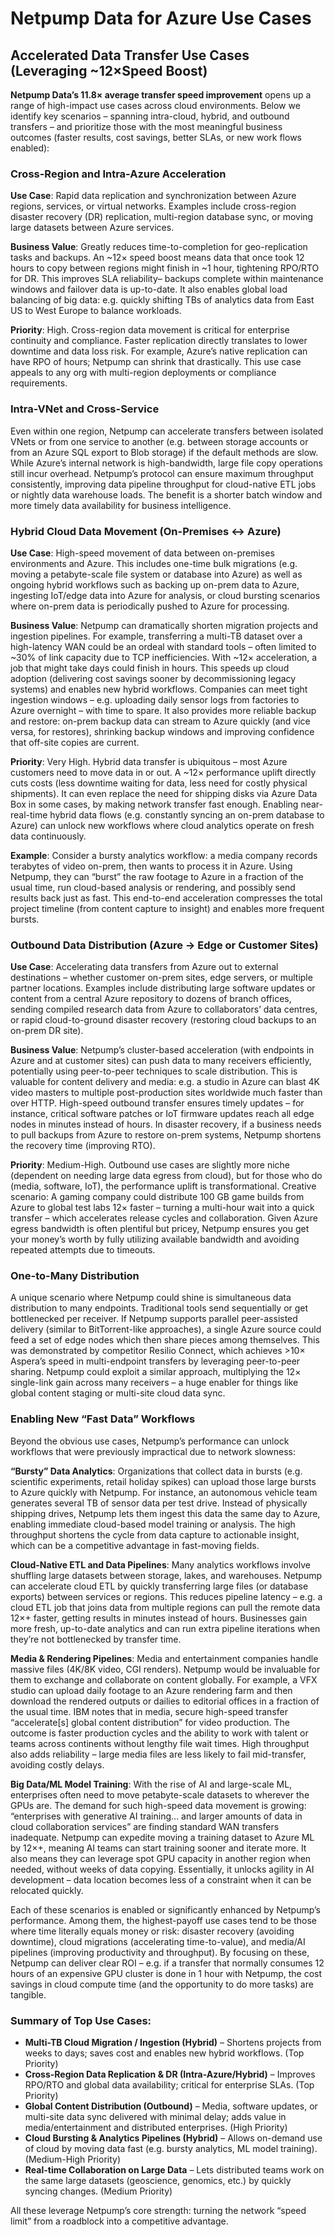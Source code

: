 # Netpump Data for Azure Use Cases

## Accelerated Data Transfer Use Cases (Leveraging ~12×Speed Boost)

**Netpump Data’s 11.8× average transfer speed improvement** opens up a range of high-impact use cases across cloud environments. Below we identify key scenarios – spanning intra-cloud, hybrid, and outbound transfers – and prioritize those with the most meaningful business outcomes (faster results, cost savings, better SLAs, or new work flows enabled):

### Cross-Region and Intra-Azure Acceleration

**Use Case**: Rapid data replication and synchronization between Azure regions, services, or virtual networks. Examples include cross-region disaster recovery (DR) replication, multi-region database sync, or moving large datasets between Azure services.

**Business Value**: Greatly reduces time-to-completion for geo-replication tasks and backups. An ~12× speed boost means data that once took 12 hours to copy between regions might finish in ~1 hour, tightening RPO/RTO for DR. This improves SLA reliability– backups complete within maintenance windows and failover data is up-to-date. It also enables global load balancing of big data: e.g. quickly shifting TBs of analytics data from East US to West Europe to balance workloads.

**Priority**: High. Cross-region data movement is critical for enterprise continuity and compliance. Faster replication directly translates to lower downtime and data loss risk. For example, Azure’s native replication can have RPO of hours; Netpump can shrink that drastically. This use case appeals to any org with multi-region deployments or compliance requirements.

### Intra-VNet and Cross-Service

Even within one region, Netpump can accelerate transfers between isolated VNets or from one service to another (e.g. between storage accounts or from an Azure SQL export to Blob storage) if the default methods are slow. While Azure’s internal network is high-bandwidth, large file copy operations still incur overhead. Netpump’s protocol can ensure maximum throughput consistently, improving data pipeline throughput for cloud-native ETL jobs or nightly data warehouse loads. The benefit is a shorter batch window and more timely data availability for business intelligence.

### Hybrid Cloud Data Movement (On-Premises ↔ Azure)

**Use Case**: High-speed movement of data between on-premises environments and Azure. This includes one-time bulk migrations (e.g. moving a petabyte-scale file system or database into Azure) as well as ongoing hybrid workflows such as backing up on-prem data to Azure, ingesting IoT/edge data into Azure for analysis, or cloud bursting scenarios where on-prem data is periodically pushed to Azure for processing.

**Business Value**: Netpump can dramatically shorten migration projects and ingestion pipelines. For example, transferring a multi-TB dataset over a high-latency WAN could be an ordeal with standard tools – often limited to ~30% of link capacity due to TCP inefficiencies. With ~12× acceleration, a job that might take days could finish in hours. This speeds up cloud adoption (delivering cost savings sooner by decommissioning legacy systems) and enables new hybrid workflows. Companies can meet tight ingestion windows – e.g. uploading daily sensor logs from factories to Azure overnight – with time to spare. It also provides more reliable backup and restore: on-prem backup data can stream to Azure quickly (and vice versa, for restores), shrinking backup windows and improving confidence that off-site copies are current.

**Priority**: Very High. Hybrid data transfer is ubiquitous – most Azure customers need to move data in or out. A ~12× performance uplift directly cuts costs (less downtime waiting for data, less need for costly physical shipments). It can even replace the need for shipping disks via Azure Data Box in some cases, by making network transfer fast enough. Enabling near-real-time hybrid data flows (e.g. constantly syncing an on-prem database to Azure) can unlock new workflows where cloud analytics operate on fresh data continuously.

**Example**: Consider a bursty analytics workflow: a media company records terabytes of video on-prem, then wants to process it in Azure. Using Netpump, they can “burst” the raw footage to Azure in a fraction of the usual time, run cloud-based analysis or rendering, and possibly send results back just as fast. This end-to-end acceleration compresses the total project timeline (from content capture to insight) and enables more frequent bursts.

### Outbound Data Distribution (Azure → Edge or Customer Sites)

**Use Case**: Accelerating data transfers from Azure out to external destinations – whether customer on-prem sites, edge servers, or multiple partner locations. Examples include distributing large software updates or content from a central Azure repository to dozens of branch offices, sending compiled research data from Azure to collaborators’ data centres, or rapid cloud-to-ground disaster recovery (restoring cloud backups to an on-prem DR site).

**Business Value**: Netpump’s cluster-based acceleration (with endpoints in Azure and at customer sites) can push data to many receivers efficiently, potentially using peer-to-peer techniques to scale distribution. This is valuable for content delivery and media: e.g. a studio in Azure can blast 4K video masters to multiple post-production sites worldwide much faster than over HTTP. High-speed outbound transfer ensures timely updates – for instance, critical software patches or IoT firmware updates reach all edge nodes in minutes instead of hours. In disaster recovery, if a business needs to pull backups from Azure to restore on-prem systems, Netpump shortens the recovery time (improving RTO).

**Priority**: Medium-High. Outbound use cases are slightly more niche (dependent on needing large data egress from cloud), but for those who do (media, software, IoT), the performance uplift is transformational. Creative scenario: A gaming company could distribute 100 GB game builds from Azure to global test labs 12× faster – turning a multi-hour wait into a quick transfer – which accelerates release cycles and collaboration. Given Azure egress bandwidth is often plentiful but pricey, Netpump ensures you get your money’s worth by fully utilizing available bandwidth and avoiding repeated attempts due to timeouts.

### One-to-Many Distribution

A unique scenario where Netpump could shine is simultaneous data distribution to many endpoints. Traditional tools send sequentially or get bottlenecked per receiver. If Netpump supports parallel peer-assisted delivery (similar to BitTorrent-like approaches), a single Azure source could feed a set of edge nodes which then share pieces among themselves. This was demonstrated by competitor Resilio Connect, which achieves >10× Aspera’s speed in multi-endpoint transfers by leveraging peer-to-peer sharing. Netpump could exploit a similar approach, multiplying the 12× single-link gain across many receivers – a huge enabler for things like global content staging or multi-site cloud data sync.

### Enabling New “Fast Data” Workflows

Beyond the obvious use cases, Netpump’s performance can unlock workflows that were previously impractical due to network slowness:

**“Bursty” Data Analytics**: Organizations that collect data in bursts (e.g. scientific experiments, retail holiday spikes) can upload those large bursts to Azure quickly with Netpump. For instance, an autonomous vehicle team generates several TB of sensor data per test drive. Instead of physically shipping drives, Netpump lets them ingest this data the same day to Azure, enabling immediate cloud-based model training or analysis. The high throughput shortens the cycle from data capture to actionable insight, which can be a competitive advantage in fast-moving fields.

**Cloud-Native ETL and Data Pipelines**: Many analytics workflows involve shuffling large datasets between storage, lakes, and warehouses. Netpump can accelerate cloud ETL by quickly transferring large files (or database exports) between services or regions. This reduces pipeline latency – e.g. a cloud ETL job that joins data from multiple regions can pull the remote data 12×+ faster, getting results in minutes instead of hours. Businesses gain more fresh, up-to-date analytics and can run extra pipeline iterations when they’re not bottlenecked by transfer time.

**Media & Rendering Pipelines**: Media and entertainment companies handle massive files (4K/8K video, CGI renders). Netpump would be invaluable for them to exchange and collaborate on content globally. For example, a VFX studio can upload daily footage to an Azure rendering farm and then download the rendered outputs or dailies to editorial offices in a fraction of the usual time. IBM notes that in media, secure high-speed transfer “accelerate[s] global content distribution” for video production. The outcome is faster production cycles and the ability to work with talent or teams across continents without lengthy file wait times. High throughput also adds reliability – large media files are less likely to fail mid-transfer, avoiding costly delays.

**Big Data/ML Model Training**: With the rise of AI and large-scale ML, enterprises often need to move petabyte-scale datasets to wherever the GPUs are. The demand for such high-speed data movement is growing: “enterprises with generative AI training… and larger amounts of data in cloud collaboration services” are finding standard WAN transfers inadequate. Netpump can expedite moving a training dataset to Azure ML by 12×+, meaning AI teams can start training sooner and iterate more. It also means they can leverage spot GPU capacity in another region when needed, without weeks of data copying. Essentially, it unlocks agility in AI development – data location becomes less of a constraint when it can be relocated quickly.

Each of these scenarios is enabled or significantly enhanced by Netpump’s performance. Among them, the highest-payoff use cases tend to be those where time literally equals money or risk: disaster recovery (avoiding downtime), cloud migrations (accelerating time-to-value), and media/AI pipelines (improving productivity and throughput). By focusing on these, Netpump can deliver clear ROI – e.g. if a transfer that normally consumes 12 hours of an expensive GPU cluster is done in 1 hour with Netpump, the cost savings in cloud compute time (and the opportunity to do more tasks) are tangible.

### Summary of Top Use Cases:

- **Multi-TB Cloud Migration / Ingestion (Hybrid)** – Shortens projects from weeks to days; saves cost and enables new hybrid workflows. (Top Priority)
- **Cross-Region Data Replication & DR (Intra-Azure/Hybrid)** – Improves RPO/RTO and global data availability; critical for enterprise SLAs. (Top Priority)
- **Global Content Distribution (Outbound)** – Media, software updates, or multi-site data sync delivered with minimal delay; adds value in media/entertainment and distributed enterprises. (High Priority)
- **Cloud Bursting & Analytics Pipelines (Hybrid)** – Allows on-demand use of cloud by moving data fast (e.g. bursty analytics, ML model training). (Medium-High Priority)
- **Real-time Collaboration on Large Data** – Lets distributed teams work on the same large datasets (geoscience, genomics, etc.) by quickly syncing changes. (Medium Priority)

All these leverage Netpump’s core strength: turning the network “speed limit” from a roadblock into a competitive advantage.

